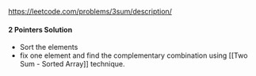 https://leetcode.com/problems/3sum/description/

#### 2 Pointers Solution
- Sort the elements
- fix one element and find the complementary combination using [[Two Sum - Sorted Array]] technique.


